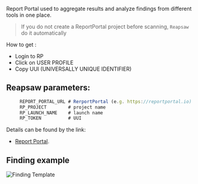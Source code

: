Report Portal used to aggregate results and analyze findings from different tools in one place.

>If you do not create a ReportPortal project before scanning, `Reapsaw` do it automatically

How to get :
* Login to RP
* Click on USER PROFILE
* Copy UUI (UNIVERSALLY UNIQUE IDENTIFIER)

## Reapsaw parameters:
```js
     REPORT_PORTAL_URL # RerportPortal (e.g. https://reportportal.io)
     RP_PROJECT        # project name
     RP_LAUNCH_NAME    # launch name
     RP_TOKEN          # UUI
```
Details can be found by the link:
* [Report Portal](https://reportportal.io/docs/What-is-ReportPortal?).


## Finding example
![Finding Template](https://github.com/dowjones/sast/blob/develop/docs/rp_finding.png)


